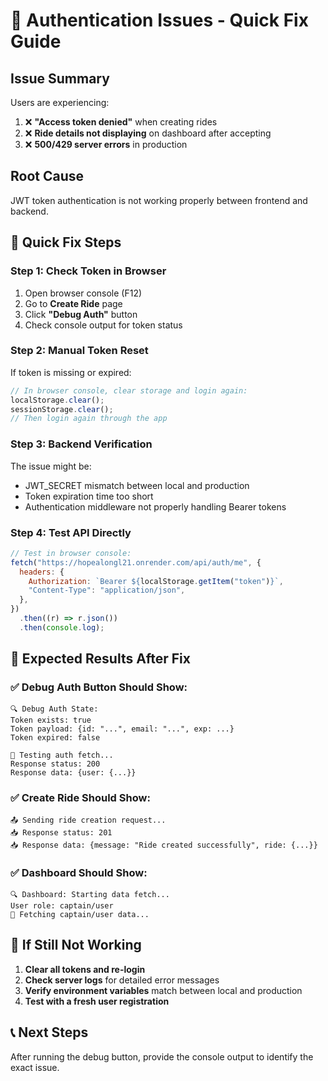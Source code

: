 # 🚨 Authentication Issues - Quick Fix Guide

## Issue Summary

Users are experiencing:

1. ❌ **"Access token denied"** when creating rides
2. ❌ **Ride details not displaying** on dashboard after accepting
3. ❌ **500/429 server errors** in production

## Root Cause

JWT token authentication is not working properly between frontend and backend.

## 🔧 Quick Fix Steps

### Step 1: Check Token in Browser

1. Open browser console (F12)
2. Go to **Create Ride** page
3. Click **"Debug Auth"** button
4. Check console output for token status

### Step 2: Manual Token Reset

If token is missing or expired:

```javascript
// In browser console, clear storage and login again:
localStorage.clear();
sessionStorage.clear();
// Then login again through the app
```

### Step 3: Backend Verification

The issue might be:

- JWT_SECRET mismatch between local and production
- Token expiration time too short
- Authentication middleware not properly handling Bearer tokens

### Step 4: Test API Directly

```javascript
// Test in browser console:
fetch("https://hopealongl21.onrender.com/api/auth/me", {
  headers: {
    Authorization: `Bearer ${localStorage.getItem("token")}`,
    "Content-Type": "application/json",
  },
})
  .then((r) => r.json())
  .then(console.log);
```

## 🎯 Expected Results After Fix

### ✅ Debug Auth Button Should Show:

```
🔍 Debug Auth State:
Token exists: true
Token payload: {id: "...", email: "...", exp: ...}
Token expired: false

🧪 Testing auth fetch...
Response status: 200
Response data: {user: {...}}
```

### ✅ Create Ride Should Show:

```
📤 Sending ride creation request...
📥 Response status: 201
📥 Response data: {message: "Ride created successfully", ride: {...}}
```

### ✅ Dashboard Should Show:

```
🔍 Dashboard: Starting data fetch...
User role: captain/user
📡 Fetching captain/user data...
```

## 🔄 If Still Not Working

1. **Clear all tokens and re-login**
2. **Check server logs** for detailed error messages
3. **Verify environment variables** match between local and production
4. **Test with a fresh user registration**

## 📞 Next Steps

After running the debug button, provide the console output to identify the exact issue.
